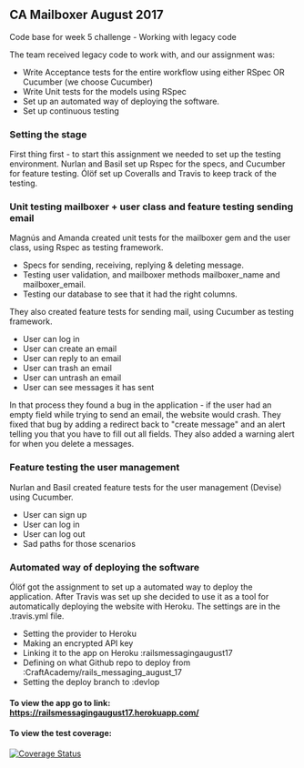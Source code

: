 ## CA Mailboxer August 2017

Code base for week 5 challenge - Working with legacy code

The team received legacy code to work with, and our assignment was:
* Write Acceptance tests for the entire workflow using either RSpec OR Cucumber (we choose Cucumber)
* Write Unit tests for the models using RSpec
* Set up an automated way of deploying the software.
* Set up continuous testing

### Setting the stage

First thing first - to start this assignment we needed to set up the testing environment. Nurlan and Basil set up Rspec for the specs, and Cucumber for feature testing. Ólöf set up Coveralls and Travis to keep track of the testing.

### Unit testing mailboxer + user class and feature testing sending email

Magnús and Amanda created unit tests for the mailboxer gem and the user class, using Rspec as testing framework.
* Specs for sending, receiving, replying & deleting message.
* Testing user validation, and mailboxer methods mailboxer_name and mailboxer_email.
* Testing our database to see that it had the right columns.

They also created feature tests for sending mail, using Cucumber as testing framework.
* User can log in
* User can create an email
* User can reply to an email
* User can trash an email
* User can untrash an email
* User can see messages it has sent

In that process they found a bug in the application - if the user had an empty field while trying to send an email, the website would crash. They fixed that bug by adding a redirect back to "create message" and an alert telling you that you have to fill out all fields. They also added a warning alert for when you delete a messages.

### Feature testing the user management

Nurlan and Basil created feature tests for the user management (Devise) using Cucumber.

* User can sign up
* User can log in
* User can log out
* Sad paths for those scenarios

### Automated way of deploying the software

Ólöf got the assignment to set up a automated way to deploy the application. After Travis was set up she decided to use it as a tool for automatically deploying the website with Heroku. The settings are in the .travis.yml file.

* Setting the provider to Heroku
* Making an encrypted API key
* Linking it to the app on Heroku :railsmessagingaugust17
* Defining on what Github repo to deploy from :CraftAcademy/rails_messaging_august_17
* Setting the deploy branch to :devlop

#### To view the app go to link: https://railsmessagingaugust17.herokuapp.com/

#### To view the test coverage:
[![Coverage Status](https://coveralls.io/repos/github/CraftAcademy/rails_messaging_august_17/badge.svg)](https://coveralls.io/github/CraftAcademy/rails_messaging_august_17)
